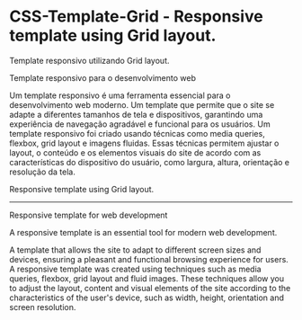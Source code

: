 # CSS-Template-Grid - Responsive template using Grid layout.
Template responsivo utilizando Grid layout.

Template responsivo para o desenvolvimento web

Um template responsivo é uma ferramenta essencial para o desenvolvimento web moderno.
Um template que  permite que o site se adapte a diferentes tamanhos de tela e dispositivos, garantindo uma experiência de navegação agradável e funcional para os usuários. Um template responsivo foi criado usando técnicas como media queries, flexbox, grid layout e imagens fluidas. Essas técnicas permitem ajustar o layout, o conteúdo e os elementos visuais do site de acordo com as características do dispositivo do usuário, como largura, altura, orientação e resolução da tela.

Responsive template using Grid layout.

---------------------------------------
Responsive template for web development

A responsive template is an essential tool for modern web development.

A template that allows the site to adapt to different screen sizes and devices, ensuring a pleasant and functional browsing experience for users. A responsive template was created using techniques such as media queries, flexbox, grid layout and fluid images. These techniques allow you to adjust the layout, content and visual elements of the site according to the characteristics of the user's device, such as width, height, orientation and screen resolution.
